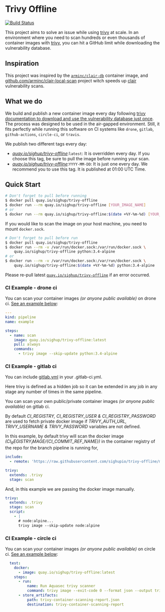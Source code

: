 # Trivy Offline

[![Build Status](https://ci.sighup.io/api/badges/sighupio/trivy-offline/status.svg)](https://ci.sighup.io/sighupio/trivy-offline)

This project aims to solve an issue while using [trivy] at scale.
In an environment where you need to scan hundreds or even thousands of container images with [trivy], you can hit a
GitHub limit while downloading the vulnerability database.

## Inspiration

This project was inspired by the [`arminc/clair-db`](https://hub.docker.com/r/arminc/clair-db) container image,
and [github.com/arminc/clair-local-scan](https://github.com/arminc/clair-local-scan) project witch speeds up
[clair](https://github.com/quay/clair) vulnerability scans.

## What we do

We build and publish a new container image every day following
[trivy documentation to download and use the vulnerability database just once](https://github.com/aquasecurity/trivy/blob/master/docs/air-gap.md).
The process was designed to be used in the air-gapped environment. Still, it fits perfectly while running this software on CI
systems like `drone`, `gitlab`, `github-actions`, `circle-ci`, or `travis`.

We publish two different tags every day:

- *[quay.io/sighup/trivy-offline]*:`latest`: It is overridden every day. If you choose this tag, be sure to pull the image before running your scan.
- *[quay.io/sighup/trivy-offline]*:`YYYY-MM-DD`: It is just one every day. We recommend you to use this tag. It is published at 01:00 UTC Time.

## Quick Start

```bash
# Don't forget to pull before running
$ docker pull quay.io/sighup/trivy-offline
$ docker run --rm quay.io/sighup/trivy-offline [YOUR_IMAGE_NAME]
# or
$ docker run --rm quay.io/sighup/trivy-offline:$(date +%Y-%m-%d) [YOUR_IMAGE_NAME]
```

If you would like to scan the image on your host machine, you need to mount `docker.sock`.

```bash
# Don't forget to pull before run
$ docker pull quay.io/sighup/trivy-offline
$ docker run --rm -v /var/run/docker.sock:/var/run/docker.sock \
    quay.io/sighup/trivy-offline python:3.4-alpine
# or
$ docker run --rm -v /var/run/docker.sock:/var/run/docker.sock \
    quay.io/sighup/trivy-offline:$(date +%Y-%m-%d) python:3.4-alpine

```

Please re-pull latest [`quay.io/sighup/trivy-offline`] if an error occurred.

### CI Example - drone ci

You can scan your container images *(or anyone public available)* on drone ci. [See an example below](.drone.yml):

```yaml
---
kind: pipeline
name: example

steps:
  - name: scan
    image: quay.io/sighup/trivy-offline:latest
    pull: always
    commands:
      - trivy image --skip-update python:3.4-alpine
```

### CI Example - gitlab ci

You can include [gitlab.yml](gitlab.yml) in your .gitlab-ci.yml.

Here trivy is defined as a hidden job so it can be extended in any job in any stage any number of times in the same pipeline. 

You can scan your own public/private container images *(or anyone public available)* on gitlab ci.

By default *CI_REGISTRY, CI_REGISTRY_USER & CI_REGISTRY_PASSWORD* are used to fetch private docker image if *TRIVY_AUTH_URL, TRIVY_USERNAME & TRIVY_PASSWORD* variables are not defined.

In this example, by default trivy will scan the docker image *(${CI_REGISTRY_IMAGE}/${CI_COMMIT_REF_NAME})* in the container registry of the repo for the branch pipeline is running for,

```yaml
include:
  - remote: 'https://raw.githubusercontent.com/sighupio/trivy-offline/master/gitlab.yml'

trivy:
  extends: .trivy
  stage: scan
```

And, in this example we are passing the docker image manually.

```yaml
trivy:
  extends: .trivy
  stage: scan
  script:
    - |
      # node:alpine...
      trivy image --skip-update node:alpine
```
### CI Example - circle ci

You can scan your container images *(or anyone public available)* on circle ci. [See an example below](.circleci/config.yml):

```yaml
  test:
    docker:
      - image: quay.io/sighup/trivy-offline:latest
    steps:
      - run:
          name: Run Aquasec trivy scanner
          command: trivy image --exit-code 0 --format json --output trivy-container-scanning-report.json --no-progress --skip-update python:3.4-alpine
      - store_artifacts:
          path: trivy-container-scanning-report.json
          destination: trivy-container-scanning-report
```

[trivy]: https://github.com/aquasecurity/trivy
[quay.io/sighup/trivy-offline]: https://quay.io/sighup/trivy-offline
[`quay.io/sighup/trivy-offline`]: https://quay.io/sighup/trivy-offline
